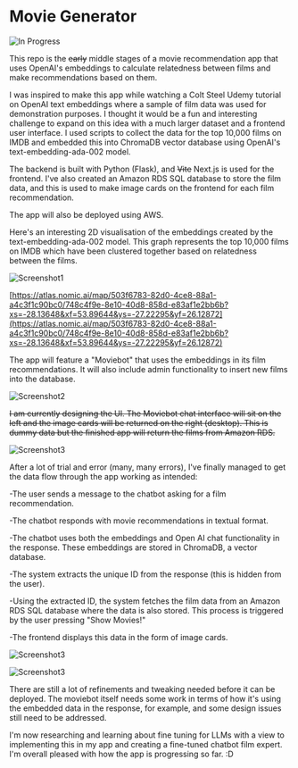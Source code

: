 # Movie Generator

![In Progress](https://img.shields.io/badge/Status-In%20Progress-yellow)

This repo is the ~~early~~ middle stages of a movie recommendation app that uses OpenAI's embeddings to calculate relatedness between films and make recommendations based on them. 

I was inspired to make this app while watching a Colt Steel Udemy tutorial on OpenAI text embeddings where a sample of film data was used for demonstration purposes. I thought it would be a fun and interesting challenge to expand on this idea with a much larger dataset and a frontend user interface. I used scripts to collect the data for the top 10,000 films on IMDB and embedded this into ChromaDB vector database using OpenAI's text-embedding-ada-002 model. 

The backend is built with Python (Flask), and ~~Vite~~ Next.js is used for the frontend. I've also created an Amazon RDS SQL database to store the film data, and this is used to make image cards on the frontend for each film recommendation. 

The app will also be deployed using AWS.  

Here's an interesting 2D visualisation of the embeddings created by the text-embedding-ada-002 model. This graph represents the top 10,000 films on IMDB which have been clustered together based on relatedness between the films.

![Screenshot1](https://user-images.githubusercontent.com/119585058/276747742-863f7472-28fe-498b-ba43-cde8429f6f24.png)

[https://atlas.nomic.ai/map/503f6783-82d0-4ce8-88a1-a4c3f1c90bc0/748c4f9e-8e10-40d8-858d-e83af1e2bb6b?xs=-28.13648&xf=53.89644&ys=-27.22295&yf=26.12872](https://atlas.nomic.ai/map/503f6783-82d0-4ce8-88a1-a4c3f1c90bc0/748c4f9e-8e10-40d8-858d-e83af1e2bb6b?xs=-28.13648&xf=53.89644&ys=-27.22295&yf=26.12872)

The app will feature a "Moviebot" that uses the embeddings in its film recommendations. It will also include admin functionality to insert new films into the database. 

![Screenshot2](https://user-images.githubusercontent.com/119585058/276906109-1bdb1e3a-eeb9-4545-980f-480eb7c37e5f.png)

~~I am currently designing the UI. The Moviebot chat interface will sit on the left and the image cards will be returned on the right (desktop). This is dummy data but the finished app will return the films from Amazon RDS.~~


![Screenshot3](https://user-images.githubusercontent.com/119585058/278186451-2ea44a36-21bd-4a02-bd04-42ce76390340.png)


After a lot of trial and error (many, many errors), I've finally managed to get the data flow through the app working as intended:


-The user sends a message to the chatbot asking for a film recommendation. 

-The chatbot responds with movie recommendations in textual format.

-The chatbot uses both the embeddings and Open AI chat functionality in the response. These embeddings are stored in ChromaDB, a vector database. 

-The system extracts the unique ID from the response (this is hidden from the user).

-Using the extracted ID, the system fetches the film data from an Amazon RDS SQL database where the data is also stored. This process is triggered by the user pressing "Show     Movies!"

-The frontend displays this data in the form of image cards. 




![Screenshot3](https://user-images.githubusercontent.com/119585058/279509607-19bcab58-0477-4956-960f-3e07f92c0351.png)


![Screenshot3](https://user-images.githubusercontent.com/119585058/279548280-87504e1b-798c-4fd4-b82c-5630aead831c.png)





There are still a lot of refinements and tweaking needed before it can be deployed. The moviebot itself needs some work in terms of how it's using the embedded data in the response, for example, and some design issues still need to be addressed. 

I'm now researching and learning about fine tuning for LLMs with a view to implementing this in my app and creating a fine-tuned chatbot film expert. I'm overall pleased with how the app is progressing so far. :D 